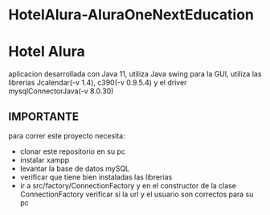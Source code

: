 # HotelAlura-AluraOneNextEducation

<h1>Hotel Alura</h1>
<p>aplicacion desarrollada con Java 11, utiliza Java swing para la GUI, utiliza las librerias Jcalendar(-v 1.4), c390(-v 0.9.5.4) y el driver mysqlConnectorJava(-v 8.0.30)</p>
<h2>IMPORTANTE</h2>
<p>para correr este proyecto necesita: </p>
<ul>
<li>clonar este repositorio en su pc</li>
<li>instalar xampp</li>
<li>levantar la base de datos mySQL</li>
<li>verificar que tiene bien instaladas las librerias</li>
<li>ir a src/factory/ConnectionFactory y en el constructor de la clase ConnectionFactory verificar si la url y el usuario son correctos para su pc</li> 
